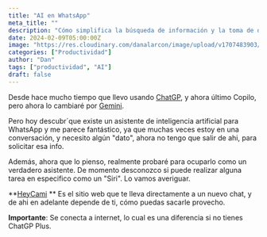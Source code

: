 ```yaml
---
title: "AI en WhatsApp"
meta_title: ""
description: "Cómo simplifica la búsqueda de información y la toma de decisiones"
date: 2024-02-09T05:00:00Z
image: "https://res.cloudinary.com/danalarcon/image/upload/v1707483903/whatsappia.png"
categories: ["Productividad"]
author: "Dan"
tags: ["productividad", "AI"]
draft: false
---
```


Desde hace mucho tiempo que llevo usando [ChatGP](https://chat.openai.com/), y ahora último Copilo, pero ahora lo cambiaré por [Gemini](https://gemini.google.com/).

Pero hoy descubr´que existe un asistente de inteligencia artificial para WhatsApp y me parece fantástico, ya que muchas veces estoy en una conversación, y necesito algún "dato", ahora no tengo que salir de ahi, para solicitar esa info. 

Además, ahora que lo pienso, realmente probaré para ocuparlo como un verdadero asistente. De momento desconozco si puede realizar alguna tarea en especifico como un "Siri". Lo vamos averiguar. 

**[HeyCami](https://www.heycami.ai/es) ** Es el sitio web que te lleva directamente a un nuevo chat, y de ahi en adelante depende de ti, cómo puedas sacarle provecho. 

**Importante**: Se conecta a internet, lo cual es una diferencia si no tienes ChatGP Plus. 



